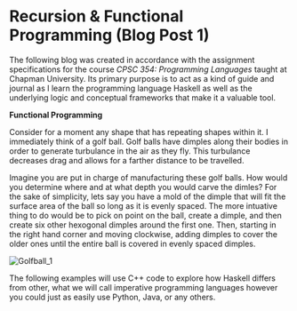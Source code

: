 # Recursion & Functional Programming (Blog Post 1)
The following blog was created in accordance with the assignment specifications for the course *CPSC 354: Programming Languages* taught at Chapman University. Its
primary purpose is to act as a kind of guide and journal as I learn the programming language Haskell as well as the underlying logic and conceptual frameworks that 
make it a valuable tool. 

**Functional Programming**

Consider for a moment any shape that has repeating shapes within it. I immediately think of a golf ball. Golf balls have dimples along their bodies in order to 
generate turbulance in the air as they fly. This turbulance decreases drag and allows for a farther distance to be travelled. 

Imagine you are put in charge of manufacturing these golf balls. How would you determine where and at what depth you would carve the dimles? For the sake of simplicity, lets say you have a mold of the dimple that will fit the surface area of the ball so long as it is evenly spaced. The more intuative thing to do would be to pick on point on the ball, create a dimple, and then create six other hexogonal dimples around the first one. Then, starting in the right hand corner and moving clockwise, adding dimples to cover the older ones until the entire ball is covered in evenly spaced dimples. 

![Golfball_1](https://drive.google.com/drive/u/1/folders/1Z2IOAxIAiw2uuiEoq0cNkGFKUu6IuIq-)






The following examples will use C++ code to explore how Haskell differs from other, what we will call imperative programming languages however you could just as 
easily use Python, Java, or any others. 

